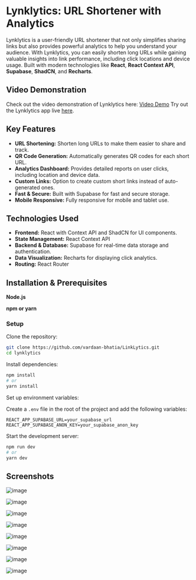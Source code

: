 # **Lynklytics: URL Shortener with Analytics**

Lynklytics is a user-friendly URL shortener that not only simplifies sharing links but also provides powerful analytics to help you understand your audience. With Lynklytics, you can easily shorten long URLs while gaining valuable insights into link performance, including click locations and device usage. Built with modern technologies like **React**, **React Context API**, **Supabase**, **ShadCN**, and **Recharts**.

## **Video Demonstration**

Check out the video demonstration of Lynklytics here: [Video Demo](https://youtu.be/B4H900xjVRQ)
Try out the Lynklytics app live [here](https://linklytics.netlify.app/).

## **Key Features**

- **URL Shortening:** Shorten long URLs to make them easier to share and track.
- **QR Code Generation:** Automatically generates QR codes for each short URL.
- **Analytics Dashboard:** Provides detailed reports on user clicks, including location and device data.
- **Custom Links:** Option to create custom short links instead of auto-generated ones.
- **Fast & Secure:** Built with Supabase for fast and secure storage.
- **Mobile Responsive:** Fully responsive for mobile and tablet use.

## **Technologies Used**

- **Frontend:** React with Context API and ShadCN for UI components.
- **State Management:** React Context API
- **Backend & Database:** Supabase for real-time data storage and authentication.
- **Data Visualization:** Recharts for displaying click analytics.
- **Routing:** React Router

## **Installation & Prerequisites**

**Node.js**

**npm or yarn**

### Setup

Clone the repository:

```bash
git clone https://github.com/vardaan-bhatia/LinkLytics.git
cd lynklytics
```

Install dependencies:

```bash
npm install
# or
yarn install
```
Set up environment variables:

Create a `.env` file in the root of the project and add the following variables:

```
REACT_APP_SUPABASE_URL=your_supabase_url
REACT_APP_SUPABASE_ANON_KEY=your_supabase_anon_key
```
Start the development server:

```bash
npm run dev
# or
yarn dev
```

## **Screenshots**

![image](https://github.com/user-attachments/assets/1ef47350-59ce-4a40-b59e-0df8a2a6fb24)

![image](https://github.com/user-attachments/assets/9c34abbd-9a99-43bf-a03d-5e459d81972f)

![image](https://github.com/user-attachments/assets/3cbc8162-431b-48fa-b5a7-2f6e65d516f3)

![image](https://github.com/user-attachments/assets/c1ebb228-69e9-4a61-b2e1-5a01fabf8bc1)

![image](https://github.com/user-attachments/assets/b134f167-662a-4c3d-aa57-4939ba0c0725)

![image](https://github.com/user-attachments/assets/a6760522-fec1-47d0-afbe-3e16dadcd5a0)

![image](https://github.com/user-attachments/assets/cf926a59-71d2-4ebe-ae1f-39d9b2ad3e76)

![image](https://github.com/user-attachments/assets/e91d4b36-ac0b-4bc1-87f6-bf888026be6c)







